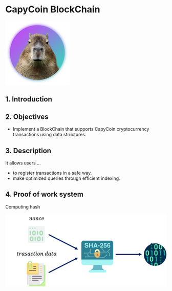 
# CapyCoin BlockChain

![](logo.png "Capyraba")

## 1. Introduction


## 2. Objectives
- Implement a BlockChain that supports CapyCoin cryptocurrency transactions using data structures. 


## 3. Description

It allows users ...
- to register transactions in a safe way.
- make optimized queries through efficient indexing. 



## 4. Proof of work system


Computing hash


![](hash.png "Sha256")






